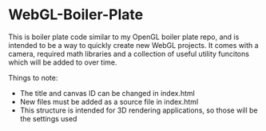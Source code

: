 # WebGL-Boiler-Plate

This is boiler plate code similar to my OpenGL boiler plate repo, and is intended to be a way to quickly create new WebGL projects. 
It comes with a camera, required math libraries and a collection of useful utility funcitons which will be added to over time.

Things to note: 
* The title and canvas ID can be changed in index.html
* New files must be added as a source file in index.html
* This structure is intended for 3D rendering applications, so those will be the settings used
